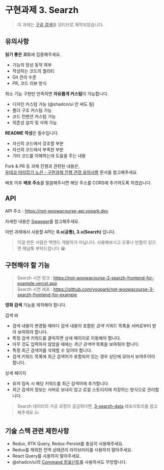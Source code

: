 # 구현과제 3. Searzh

> 이 과제는 [구글 검색](https://www.google.com)을 모티브로 제작되었습니다.

## 유의사항

**읽기 좋은 코드**에 집중해주세요.

- 기능의 정상 동작 여부
- 작성하는 코드의 퀄리티
- Git 관리 수준
- PR, 코드 리뷰 방식

최소 기능 구현만 만족하면 **자유롭게 커스텀**이 가능합니다.

- 디자인 커스텀 가능 (@shadcn/ui 안 써도 됨)
- 폴더 구조 커스텀 가능
- 코드 컨벤션 커스텀 가능
- 의존성 설치 및 삭제 가능

**README 작성**은 필수입니다.

- 자신의 코드에서 강조할 부분
- 자신의 코드에서 부족한 부분
- 기타 코드를 이해하는데 도움을 주는 내용

Fork & PR 등 과제 진행과 관련된 내용은,  
 [우테코 따라잡기 노션 - 구현과제 진행 관련 유의사항](https://yopark.notion.site/08c99780759944118452d77b6927775a) 문서를 참고해주세요.

배포 이후 **배포 주소**를 말씀해주시면 해당 주소를 CORS에 추가하도록 하겠습니다.

## API

API 주소 : https://not-woowacourse-api.yopark.dev

자세한 내용은 [Swagger](https://not-woowacourse-api.yopark.dev/api-docs)를 참고해주세요.

이번 과제에서 사용할 API는 **0.x(공통), 3.x(Searzh)** 입니다.

> 이걸 만든 사람은 백엔드 개발자가 아닙니다. 사용해보시고 오류나 빈틈이 있으면 채널톡 부탁드립니다 😭

## 구현해야 할 기능

> Searzh 시연 링크 : https://not-woowacourse-3-searzh-frontend-for-example.vercel.app  
> Searzh 시연 레포 : https://github.com/yoopark/not-woowacourse-3-searzh-frontend-for-example

**영화 검색** 기능을 제작해야 합니다.

검색 바

- 검색 내용이 변경될 때마다 검색 내용이 포함된 _검색 키워드_ 목록을 서버로부터 받아 보여줘야 합니다.
- 특정 검색 키워드를 클릭하면 상세 페이지로 이동해야 합니다.
- 아무 것도 입력하지 않았을 때에는 _최근 검색어_ 목록을 보여줘야 합니다.
- 특정 최근 검색어를 삭제할 수 있어야 합니다.
- 검색 키워드 목록에 최근 검색어가 포함되어 있는 경우 상단에 모아서 보여주어야 합니다.

상세 페이지

- 유저 접속 시 해당 키워드를 최근 검색어에 추가합니다.
- 최근 검색어 정보는 서버로 보내지 않고 로컬 스토리지에 저장하는 방식으로 관리합니다.

> Searzh 데이터의 가공 과정이 궁금하다면, [3-searzh-data](https://github.com/not-woowacourse/3-searzh-data) 레포지토리를 참고해주세요 👍

## 기술 스택 관련 제한사항

- Redux, RTK Query, Redux-Persist를 충실히 사용해주세요.
- Redux를 제외한 전역 상태관리 라이브러리를 사용하지 말아주세요.
- React Query를 사용하지 말아주세요.
- @shadcn/ui의 [Command 컴포넌트](https://ui.shadcn.com/docs/components/command)를 사용하셔도 무방합니다.
